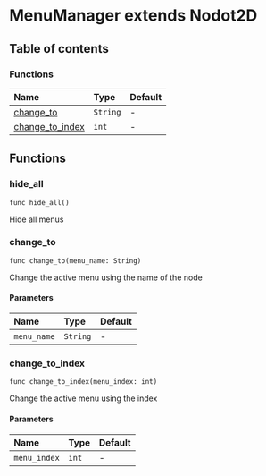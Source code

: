 # MenuManager extends Nodot2D

## Table of contents

### Functions

|Name|Type|Default|
|:-|:-|:-|
|[change_to](#change_to)|`String`|-|
|[change_to_index](#change_to_index)|`int`|-|

## Functions

### hide_all

```gdscript
func hide_all()
```

Hide all menus

### change_to

```gdscript
func change_to(menu_name: String)
```

Change the active menu using the name of the node

#### Parameters

|Name|Type|Default|
|:-|:-|:-|
|`menu_name`|`String`|-|

### change_to_index

```gdscript
func change_to_index(menu_index: int)
```

Change the active menu using the index

#### Parameters

|Name|Type|Default|
|:-|:-|:-|
|`menu_index`|`int`|-|




